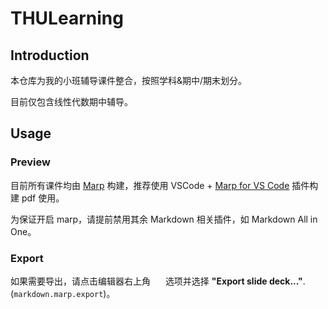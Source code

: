# THULearning

## Introduction

本仓库为我的小班辅导课件整合，按照学科&期中/期末划分。

目前仅包含线性代数期中辅导。

## Usage

### Preview

目前所有课件均由 [Marp](https://github.com/marp-team/marp) 构建，推荐使用 VSCode + [Marp for VS Code](https://github.com/marp-team/marp-vscode) 插件构建 pdf 使用。

为保证开启 marp，请提前禁用其余 Markdown 相关插件，如 Markdown All in One。

### Export

如果需要导出，请点击编辑器右上角 <img src="https://raw.githubusercontent.com/marp-team/marp-vscode/main/docs/toolbar-icon.png" width="16" height="16" /> 选项并选择 **"Export slide deck..."**. (`markdown.marp.export`)。
